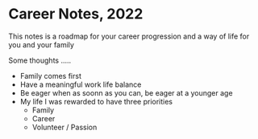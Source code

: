# Career Notes, 2022

This notes is a roadmap for your career progression and a way of life for you and your family


Some thoughts .....

- Family comes first
- Have a meaningful work life balance
- Be eager when as soonn as you can, be eager at a younger age
- My life I was rewarded to have three priorities 
  - Family
  - Career
  - Volunteer / Passion
